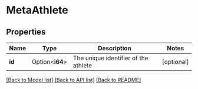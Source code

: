 # MetaAthlete

## Properties

Name | Type | Description | Notes
------------ | ------------- | ------------- | -------------
**id** | Option<**i64**> | The unique identifier of the athlete | [optional]

[[Back to Model list]](../README.md#documentation-for-models) [[Back to API list]](../README.md#documentation-for-api-endpoints) [[Back to README]](../README.md)


